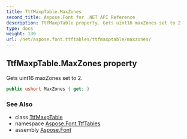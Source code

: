 ```yaml
---
title: TtfMaxpTable.MaxZones
second_title: Aspose.Font for .NET API Reference
description: TtfMaxpTable property. Gets uint16 maxZones set to 2
type: docs
weight: 130
url: /net/aspose.font.ttftables/ttfmaxptable/maxzones/
---
```

## TtfMaxpTable.MaxZones property

Gets uint16 maxZones set to 2.

```csharp
public ushort MaxZones { get; }
```

### See Also

* class [TtfMaxpTable](../)
* namespace [Aspose.Font.TtfTables](../../../aspose.font.ttftables/)
* assembly [Aspose.Font](../../../)


